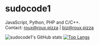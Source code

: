 # sudocode1
JavaScript, Python, PHP and C/C++. <Br>
Contact: roux@roux.pizza | biz@roux.pizza
<!--
**sudocode1/sudocode1** is a ✨ _special_ ✨ repository because its `README.md` (this file) appears on your GitHub profile.

Here are some ideas to get you started:

- 🔭 I’m currently working on ...
- 🌱 I’m currently learning ...
- 👯 I’m looking to collaborate on ...
- 🤔 I’m looking for help with ...
- 💬 Ask me about ...
- 📫 How to reach me: ...
- 😄 Pronouns: ...
- ⚡ Fun fact: ...
-->

![sudocode1's GitHub stats](https://github-readme-stats.vercel.app/api?username=sudocode1&show_icons=true&theme=radical)
[![Top Langs](https://github-readme-stats.vercel.app/api/top-langs/?username=sudocode1&layout=compact&theme=radical)](https://github.com/anuraghazra/github-readme-stats)

